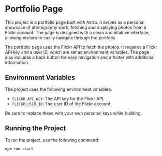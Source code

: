 # Portfolio Page

This project is a portfolio page built with Astro. It serves as a personal showcase of photography work, fetching and displaying photos from a Flickr account. The page is designed with a clean and intuitive interface, allowing visitors to easily navigate through the portfolio.

The portfolio page uses the Flickr API to fetch the photos. It requires a Flickr API key and a user ID, which are set as environment variables. The page also includes a back button for easy navigation and a footer with additional information.

## Environment Variables

The project uses the following environment variables:

- `FLICKR_API_KEY`: The API key for the Flickr API.
- `FLICKR_USER_ID`: The user ID of the Flickr account.

Be sure to replace these with your own personal keys while building.

## Running the Project

To run the project, use the following command:

```bash
npm run start